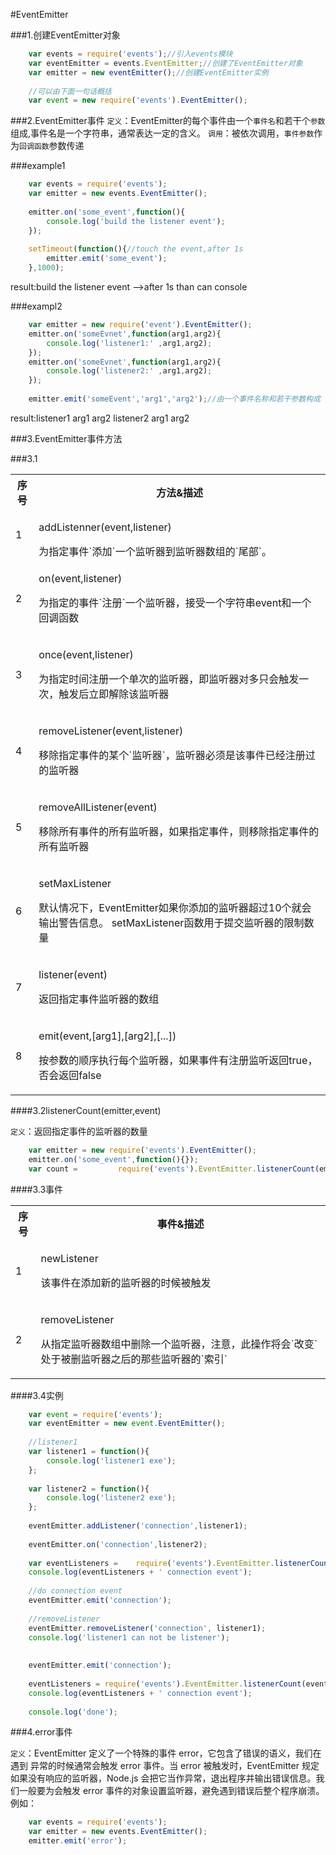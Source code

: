 #EventEmitter

###1.创建EventEmitter对象

```javaScript
	var events = require('events');//引入events模块
	var eventEmitter = events.EventEmitter;//创建了EventEmitter对象
	var emitter = new eventEmitter();//创建EventEmitter实例
	
	//可以由下面一句话概括
	var event = new require('events').EventEmitter();
```

###2.EventEmitter事件
`定义`：EventEmitter的每个事件由一个`事件名`和若干个`参数`组成,事件名是一个字符串，通常表达一定的含义。
`调用`：被依次调用，`事件参数`作为`回调函数`参数传递

###example1

```javaScript
	var events = require('events');
	var emitter = new events.EventEmitter();
	
	emitter.on('some_event',function(){
		console.log('build the listener event');
	});
	
	setTimeout(function(){//touch the event,after 1s
		emitter.emit('some_event');
	},1000);
```
result:build the listener event   -->after 1s than can console

###exampl2

```javaScript
	var emitter = new require('event').EventEmitter();
	emitter.on('someEvnet',function(arg1,arg2){
		console.log('listener1:' ,arg1,arg2);
	});
	emitter.on('someEvnet',function(arg1,arg2){
		console.log('listener2:' ,arg1,arg2);
	});
	
	emitter.emit('someEvent','arg1','arg2');//由一个事件名称和若干参数构成

```
result:listener1 arg1 arg2
listener2 arg1 arg2


###3.EventEmitter事件方法

###3.1

<table>
	<tr>
		<th>序号</th>
		<th>方法&描述</th>
	</tr>
	<tr>
		<td>1</td>
		<td>
			<p>addListenner(event,listener)</p>
			为指定事件`添加`一个监听器到监听器数组的`尾部`。
		</td>
	</tr>
	<tr>
		<td>2</td>
		<td>
			<p>on(event,listener)</p>
			<p>为指定的事件`注册`一个监听器，接受一个字符串event和一个回调函数</p>
		</td>
	</tr>
	<tr>
		<td>3</td>
		<td>
			<p>once(event,listener)</p>
			<p>
				为指定时间注册一个单次的监听器，即监听器对多只会触发一次，触发后立即解除该监听器			</p>		
		</td>
	</tr>
	<tr>
		<td>4</td>
		<td>
			<p>removeListener(event,listener)</p>
			<p>移除指定事件的某个`监听器`，监听器必须是该事件已经注册过的监听器</p>
		</td>
	</tr>
	<tr>
		<td>5</td>
		<td>
			<p>removeAllListener(event)</p>
			<p>移除所有事件的所有监听器，如果指定事件，则移除指定事件的所有监听器</p>
		</td>
	</tr>
	<tr>
		<td>6</td>
		<td>
			<p>setMaxListener</p>
			<p>
				默认情况下，EventEmitter如果你添加的监听器超过10个就会输出警告信息。				setMaxListener函数用于提交监听器的限制数量
			</p>
		</td>
	</tr>
	<tr>
		<td>7</td>
		<td>
			<p>listener(event)</p>
			<p>返回指定事件监听器的数组</p>
		</td>
	</tr>
	<tr>
		<td>8</td>
		<td>
			<p>emit(event,[arg1],[arg2],[...])</p>
			<p>按参数的顺序执行每个监听器，如果事件有注册监听返回true，否会返回false</p>
		</td>
	</tr>
</table>


####3.2listenerCount(emitter,event)

`定义`：返回指定事件的监听器的数量

```javaScript 
	var emitter = new require('events').EventEmitter();
	emitter.on('some_event',function(){});
	var count = 		require('events').EventEmitter.listenerCount(emitter,'some_event')

```
####3.3事件
<table>
	<tr>
		<th>序号</th>
		<th>事件&描述</th>
	</tr>
	<tr>
		<td>1</td>
		<td>
			<p>newListener</p>
			<p>该事件在添加新的监听器的时候被触发</p>
		</td>
	</tr>
	<tr>
		<td>2</td>
		<td>
			<p>removeListener</p>
			<p>从指定监听器数组中删除一个监听器，注意，此操作将会`改变`处于被删监听器之后的那些监听器的`索引`</p>
		</td>
	</tr>
</table>


####3.4实例

```javaScript
	var event = require('events');
	var eventEmitter = new event.EventEmitter();
	
	//listener1
	var listener1 = function(){
	    console.log('listener1 exe');
	};
	
	var listener2 = function(){
	    console.log('listener2 exe');
	};
	
	eventEmitter.addListener('connection',listener1);
	
	eventEmitter.on('connection',listener2);
	
	var eventListeners = 	require('events').EventEmitter.listenerCount(eventEmitter,'connection');
	console.log(eventListeners + ' connection event');
	
	//do connection event
	eventEmitter.emit('connection');
	
	//removeListener
	eventEmitter.removeListener('connection', listener1);
	console.log('listener1 can not be listener');
	
	
	eventEmitter.emit('connection');
	
	eventListeners = require('events').EventEmitter.listenerCount(eventEmitter,'connection');
	console.log(eventListeners + ' connection event');
	
	console.log('done');

```


###4.error事件

`定义`：EventEmitter 定义了一个特殊的事件 error，它包含了错误的语义，我们在遇到 异常的时候通常会触发 error 事件。当 error 被触发时，EventEmitter 规定如果没有响应的监听器，Node.js 会把它当作异常，退出程序并输出错误信息。我们一般要为会触发 error 事件的对象设置监听器，避免遇到错误后整个程序崩溃。例如：

```javaScript
	var events = require('events');
	var emitter = new events.EventEmitter();
	emitter.emit('error');

```






